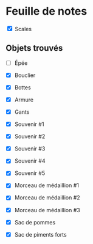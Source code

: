 
# Feuille de notes

<div>
  <input type="checkbox" id="scales" name="scales"
         checked>
  <label for="scales">Scales</label>
</div>

## Objets trouvés
- [ ] Épée
- [x] Bouclier

- [x] Bottes
- [x] Armure
- [x] Gants

- [x] Souvenir #1
- [x] Souvenir #2
- [x] Souvenir #3
- [x] Souvenir #4
- [x] Souvenir #5

- [x] Morceau de médaillion #1
- [x] Morceau de médaillion #2
- [x] Morceau de médaillion #3

- [x] Sac de pommes
- [x] Sac de piments forts

